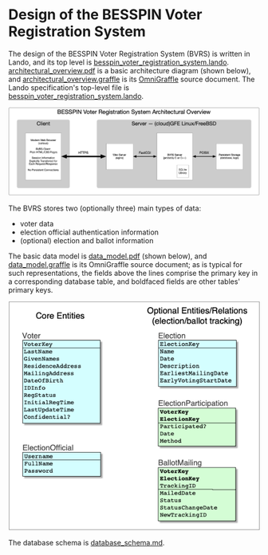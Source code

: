 Design of the BESSPIN Voter Registration System
===

The design of the BESSPIN Voter Registration System (BVRS) is written in Lando,
and its top level is [besspin_voter_registration_system.lando](besspin_voter_registration_system.lando).
[architectural_overview.pdf](architectural_overview.pdf) is a basic architecture diagram
(shown below), and [architectural_overview.graffle](architectural_overview.graffle) is its [OmniGraffle](https://omingroup.com/omnigraffle) source document. The Lando specification's top-level file is [besspin_voter_registration_system.lando](besspin_voter_registration_system.lando).

![BVRS Architectural Overview](architectural_overview.png)

The BVRS stores two (optionally three) main types of data:

- voter data
- election official authentication information
- (optional) election and ballot information

The basic data model is [data_model.pdf](data_model.pdf) (shown below), and [data_model.graffle](data_model.graffle) is its OmniGraffle source document; as is typical for such representations, the fields above the lines comprise the primary key in a corresponding database table, and boldfaced fields are other tables' primary keys.

![BVRS Data Model](data_model.png)

The database schema is [database_schema.md](database_schema.md).
